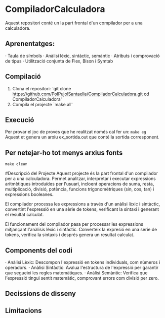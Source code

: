# CompiladorCalculadora
Aquest repositori conté un la part frontal d'un compilador per a una calculadora.

## Aprenentatges:
  · Taula de símbols
  · Anàlisi lèxic, sintàctic, semàntic
  · Atributs i comprovació de tipus
  · Utilització conjunta de Flex, Bison i Symtab
  
## Compilació
1. Clona el repositori:
   `git clone https://github.com/PolPujolSantaella/CompiladorCalculadora.git
    cd CompiladorCalculadora'
2. Compila el projecte
   `make all'

## Execució
Per provar el joc de proves que he realitzat només cal fer un:
   `make eg`
Aquest et genera un arxiu ex_sortida.out que conté la sortida corresponent.

## Per netejar-ho tot menys arxius fonts
`make clean`

#Descripció del Projecte
Aquest projecte és la part frontal d'un compilador per a una calculadora. Permet analitzar, interpretar i executar expressions aritmètiques introduïdes per l'usuari, incloent operacions de suma, resta, multiplicació, divisió, potència, funcions trigonomètriques (sin, cos, tan) i expressions booleanes.

El compilador processa les expressions a través d'un anàlisi lèxic i sintàctic, convertint l'expressió en una sèrie de tokens, verificant la sintaxi i generant el resultat calculat.

El funcionament del compilador pasa per processar les expressions mitjançant l'anàlisis lèxic i sintàctic. Converteix la expresió en una serie de tokens,
verifica la sintaxis i després genera un resultat calculat.

## Components del codi
· Anàlisi Lèxic: Descompon l'expressió en tokens individuals, com números i operadors.
· Anàlisi Sintàctic: Avalua l'estructura de l'expressió per garantir que segueixi les regles matemàtiques.
· Anàlisi Semàntic: Verifica que l'expressió tingui sentit matemàtic, comprovant errors com divisió per zero.

## Decissions de disseny
## Limitacions


